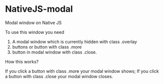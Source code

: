# NativeJS-modal
Modal window on Native JS

To use this window you need 

1. A modal window which is currently hidden with class .overlay
2. buttons or button with class .more
3. button in modal window with class .close.

How this works?

If you click a button with class .more your modal window shows;
If you click a button with class .close your modal window closes.
